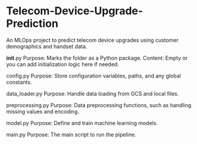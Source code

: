 # Telecom-Device-Upgrade-Prediction
An MLOps project to predict telecom device upgrades using customer demographics and handset data. 


__init__.py
Purpose: Marks the folder as a Python package.
Content: Empty or you can add initialization logic here if needed.


config.py
Purpose: Store configuration variables, paths, and any global constants.

data_loader.py
Purpose: Handle data loading from GCS and local files.

preprocessing.py
Purpose: Data preprocessing functions, such as handling missing values and encoding.

model.py
Purpose: Define and train machine learning models.

main.py
Purpose: The main script to run the pipeline.

